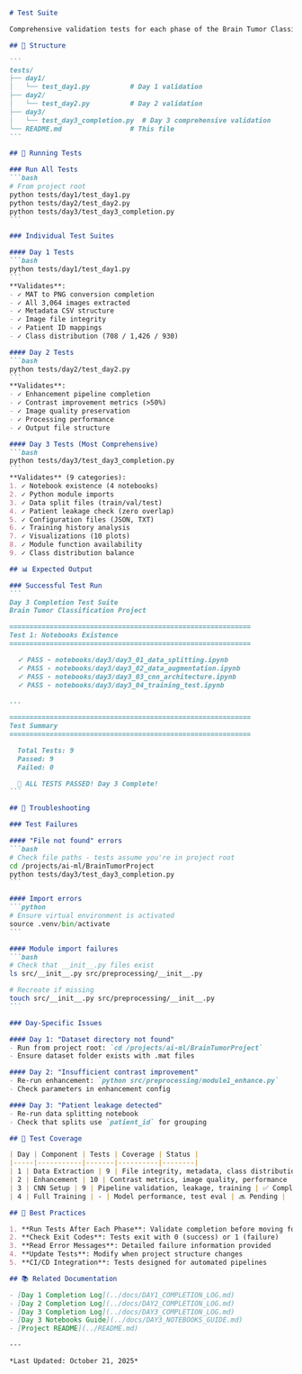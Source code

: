 ````markdown
# Test Suite

Comprehensive validation tests for each phase of the Brain Tumor Classification project.

## 📁 Structure

```
tests/
├── day1/
│   └── test_day1.py          # Day 1 validation
├── day2/
│   └── test_day2.py          # Day 2 validation
├── day3/
│   └── test_day3_completion.py  # Day 3 comprehensive validation
└── README.md                 # This file
```

## 🧪 Running Tests

### Run All Tests
```bash
# From project root
python tests/day1/test_day1.py
python tests/day2/test_day2.py
python tests/day3/test_day3_completion.py
```

### Individual Test Suites

#### Day 1 Tests
```bash
python tests/day1/test_day1.py
```
**Validates**:
- ✓ MAT to PNG conversion completion
- ✓ All 3,064 images extracted
- ✓ Metadata CSV structure
- ✓ Image file integrity
- ✓ Patient ID mappings
- ✓ Class distribution (708 / 1,426 / 930)

#### Day 2 Tests
```bash
python tests/day2/test_day2.py
```
**Validates**:
- ✓ Enhancement pipeline completion
- ✓ Contrast improvement metrics (>50%)
- ✓ Image quality preservation
- ✓ Processing performance
- ✓ Output file structure

#### Day 3 Tests (Most Comprehensive)
```bash
python tests/day3/test_day3_completion.py
```
**Validates** (9 categories):
1. ✓ Notebook existence (4 notebooks)
2. ✓ Python module imports
3. ✓ Data split files (train/val/test)
4. ✓ Patient leakage check (zero overlap)
5. ✓ Configuration files (JSON, TXT)
6. ✓ Training history analysis
7. ✓ Visualizations (10 plots)
8. ✓ Module function availability
9. ✓ Class distribution balance

## 📊 Expected Output

### Successful Test Run
```
Day 3 Completion Test Suite
Brain Tumor Classification Project

============================================================
Test 1: Notebooks Existence
============================================================

  ✓ PASS - notebooks/day3/day3_01_data_splitting.ipynb
  ✓ PASS - notebooks/day3/day3_02_data_augmentation.ipynb
  ✓ PASS - notebooks/day3/day3_03_cnn_architecture.ipynb
  ✓ PASS - notebooks/day3/day3_04_training_test.ipynb

...

============================================================
Test Summary
============================================================

  Total Tests: 9
  Passed: 9
  Failed: 0

  🎉 ALL TESTS PASSED! Day 3 Complete!
```

## 🐛 Troubleshooting

### Test Failures

#### "File not found" errors
```bash
# Check file paths - tests assume you're in project root
cd /projects/ai-ml/BrainTumorProject
python tests/day3/test_day3_completion.py
```

#### Import errors
```python
# Ensure virtual environment is activated
source .venv/bin/activate
```

#### Module import failures
```bash
# Check that __init__.py files exist
ls src/__init__.py src/preprocessing/__init__.py

# Recreate if missing
touch src/__init__.py src/preprocessing/__init__.py
```

### Day-Specific Issues

#### Day 1: "Dataset directory not found"
- Run from project root: `cd /projects/ai-ml/BrainTumorProject`
- Ensure dataset folder exists with .mat files

#### Day 2: "Insufficient contrast improvement"
- Re-run enhancement: `python src/preprocessing/module1_enhance.py`
- Check parameters in enhancement config

#### Day 3: "Patient leakage detected"
- Re-run data splitting notebook
- Check that splits use `patient_id` for grouping

## 📝 Test Coverage

| Day | Component | Tests | Coverage | Status |
|-----|-----------|-------|----------|--------|
| 1 | Data Extraction | 9 | File integrity, metadata, class distribution | ✅ Complete |
| 2 | Enhancement | 10 | Contrast metrics, image quality, performance | ✅ Complete |
| 3 | CNN Setup | 9 | Pipeline validation, leakage, training | ✅ Complete |
| 4 | Full Training | - | Model performance, test eval | 🔜 Pending |

## 🎯 Best Practices

1. **Run Tests After Each Phase**: Validate completion before moving forward
2. **Check Exit Codes**: Tests exit with 0 (success) or 1 (failure)
3. **Read Error Messages**: Detailed failure information provided
4. **Update Tests**: Modify when project structure changes
5. **CI/CD Integration**: Tests designed for automated pipelines

## 📚 Related Documentation

- [Day 1 Completion Log](../docs/DAY1_COMPLETION_LOG.md)
- [Day 2 Completion Log](../docs/DAY2_COMPLETION_LOG.md)
- [Day 3 Completion Log](../docs/DAY3_COMPLETION_LOG.md)
- [Day 3 Notebooks Guide](../docs/DAY3_NOTEBOOKS_GUIDE.md)
- [Project README](../README.md)

---

*Last Updated: October 21, 2025*
````
